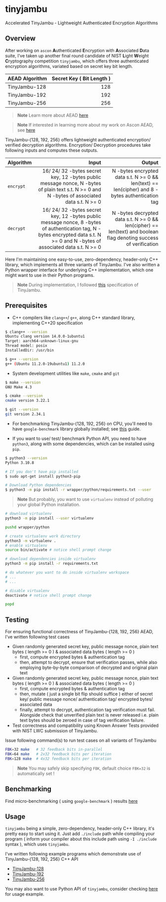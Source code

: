 # tinyjambu
Accelerated TinyJambu - Lightweight Authenticated Encryption Algorithms

## Overview

After working on `ascon` **A**uthenticated **E**ncryption with **A**ssociated **D**ata suite, I've taken up another final round candidate of NIST **L**ight **W**eight **C**ryptography competition `tinyjambu`, which offers three authenticated encryption algorithms, variated based on secret key bit length.

AEAD Algorithm | Secret Key ( Bit Length )
--- | --:
TinyJambu-128 | 128
TinyJambu-192 | 192
TinyJambu-256 | 256

> **Note** Learn more about AEAD [here](https://en.wikipedia.org/wiki/Authenticated_encryption)

> **Note** If interested in learning more about my work on Ascon AEAD, see [here](https://github.com/itzmeanjan/ascon)

TinyJambu-{128, 192, 256} offers lightweight authenticated encryption/ verified decryption algorithms. Encryption/ Decryption procedures take following inputs and computes these outputs.

Algorithm | Input | Output
--- | --: | --:
`encrypt` | 16/ 24/ 32 -bytes secret key, 12 -bytes public message nonce, N -bytes of plain text s.t. N >= 0 and N -bytes of associated data s.t. N >= 0 | N -bytes encrypted data s.t. N >= 0 && len(text) == len(cipher) and 8 -bytes authentication tag
`decrypt` | 16/ 24/ 32 -bytes secret key, 12 -bytes public message nonce, 8 -bytes of authentication tag, N -bytes encrypted data s.t. N >= 0 and N -bytes of associated data s.t. N >= 0 | N -bytes decrypted data s.t. N >= 0 && len(cipher) == len(text) and boolean flag denoting success of verification

Here I'm maintaining one easy-to-use, zero-dependency, header-only C++ library, which implements all three variants of TinyJambu. I've also written a Python wrapper interface for underlying C++ implementation, which one might want to use in their Python programs.

> **Note** During implementation, I followed [this](https://csrc.nist.gov/CSRC/media/Projects/lightweight-cryptography/documents/finalist-round/updated-spec-doc/tinyjambu-spec-final.pdf) specification of TinyJambu.

## Prerequisites

- C++ compilers like `clang++`/ `g++`, along C++ standard library, implementing C++20 specification

```bash
$ clang++ --version
Ubuntu clang version 14.0.0-1ubuntu1
Target: aarch64-unknown-linux-gnu
Thread model: posix
InstalledDir: /usr/bin

$ g++ --version
g++ (Ubuntu 11.2.0-19ubuntu1) 11.2.0
```

- System development utilities like `make`, `cmake` and `git`

```bash
$ make --version
GNU Make 4.3

$ cmake --version
cmake version 3.22.1

$ git --version
git version 2.34.1
```

- For benchmarking TinyJambu-{128, 192, 256} on CPU, you'll need to have `google-benchmark` library globally installed; see [this](https://github.com/google/benchmark/tree/60b16f1#installation) guide.

- If you want to use/ test/ benchmark Python API, you need to have `python3`, along with some dependencies, which can be installed using `pip`.

```bash
$ python3 --version
Python 3.10.8

# If you don't have pip installed
$ sudo apt-get install python3-pip

# Download Python dependencies
$ python3 -m pip install -r wrapper/python/requirements.txt --user
```

> **Note** But probably, you want to use `virtualenv` instead of polluting your global Python installation.

```bash
# download virtualenv
python3 -m pip install --user virtualenv

pushd wrapper/python

# create virtualenv work directory
python3 -m virtualenv .
# enable virtualenv
source bin/activate # notice shell prompt change

# download dependencies inside virtualenv
python3 -m pip install -r requirements.txt

# do whatever you want to do inside virtualenv workspace
# ...
# ...

# disable virtualenv
deactivate # notice shell prompt change

popd
```

## Testing

For ensuring functional correctness of TinyJambu-{128, 192, 256} AEAD, I've written following test cases

- Given randomly generated secret key, public message nonce, plain text bytes ( length >= 0 ) & associated data bytes ( length >= 0 )
    - first, compute encrypted bytes & authentication tag
    - then, attempt to decrypt, ensure that verification passes, while also employing byte-by-byte comparison of decrypted and original plain text
- Given randomly generated secret key, public message nonce, plain text bytes ( length >= 0 ) & associated data bytes ( length >= 0 )
    - first, compute encrypted bytes & authentication tag
    - then, mutate ( just a single bit flip should suffice ) either of secret key/ public message nonce/ authentication tag/ encrypted bytes/ associated data
    - finally, attempt to decrypt, authentication tag verification must fail. Alongside check that unverified plain text is never released i.e. plain text bytes should be zeroed in case of tag verification failure.
- Test correctness and compatibility using Known Answer Tests provided with NIST LWC submission of TinyJambu.

Issue following command(s) to run test cases on all variants of TinyJambu

```bash
FBK=32 make   # 32 feedback bits in-parallel
FBK=64 make   # 2x32 feedback bits per iteration
FBK=128 make  # 4x32 feedback bits per iteration
```

> **Note** You may safely skip specifying `FBK`, default choice `FBK=32` is automatically set !

## Benchmarking

Find micro-benchmarking ( using `google-benchmark` ) results [here](./bench/README.md)

## Usage

`tinyjambu` being a simple, zero-dependency, header-only C++ library, it's pretty easy to start using it. Just add `./include` path while compiling your program ( inform your compiler about this include path using `-I ./include` syntax ), which uses `tinyjambu`.

I've written following example programs which demonstrate use of TinyJambu-{128, 192, 256} C++ API

- [TinyJambu-128](./example/tinyjambu_128.cpp)
- [TinyJambu-192](./example/tinyjambu_192.cpp)
- [TinyJambu-256](./example/tinyjambu_256.cpp)

You may also want to use Python API of `tinyjambu`, consider checking [here](https://github.com/itzmeanjan/tinyjambu/blob/1082f55/wrapper/python/example.py) for usage example.
